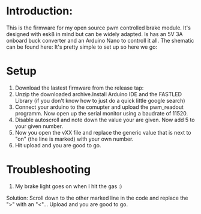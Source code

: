 # Introduction:
This is the firmware for my open source pwm controlled brake module. It's designed with esk8 in mind but can be widely adapted.
Is has an 5V 3A onboard buck converter and an Arduino Nano to controll it all. 
The shematic can be found here:
It's pretty simple to set up so here we go:

# Setup
1) Download the lastest firmware from the release tap: 
2) Unzip the downloaded archive.Install Arduino IDE and the FASTLED Library (if you don't know how to just do a quick little google search)
3) Connect your arduino to the comupter and upload the pwm_readout programm. Now open up the serial monitor using a baudrate of 11520.
4) Disable autoscroll and note down the value your are given. Now add 5 to your given number.
5) Now you open the vXX file and replace the generic value that is next to "on" (the line is marked) with your own number.
6) Hit upload and you are good to go.


# Troubleshooting
1) My brake light goes on when I hit the gas :)

Solution: Scroll down to the other marked line in the code and replace the ">" with an "<"... Upload and you are good to go. 
